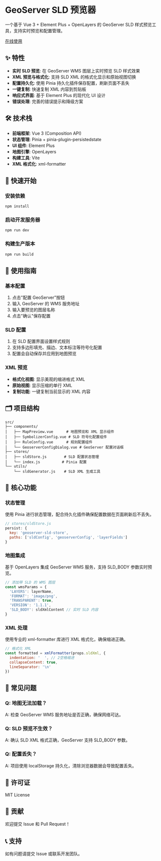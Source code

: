 # GeoServer SLD 预览器

一个基于 Vue 3 + Element Plus + OpenLayers 的 GeoServer SLD 样式预览工具，支持实时预览和配置管理。

[在线使用](https://www.xazrhh.com:1443/geoserver-sld-previewer/)

## ✨ 特性

- **实时 SLD 预览**: 在 GeoServer WMS 图层上实时预览 SLD 样式效果
- **XML 预览与格式化**: 支持 SLD XML 的格式化显示和原始视图切换
- **配置持久化**: 使用 Pinia 持久化插件保存配置，刷新页面不丢失
- **一键复制**: 快速复制 XML 内容到剪贴板
- **响应式界面**: 基于 Element Plus 的现代化 UI 设计
- **错误处理**: 完善的错误提示和降级方案

## 🛠️ 技术栈

- **前端框架**: Vue 3 (Composition API)
- **状态管理**: Pinia + pinia-plugin-persistedstate
- **UI 组件**: Element Plus
- **地图引擎**: OpenLayers
- **构建工具**: Vite
- **XML 格式化**: xml-formatter

## 🚀 快速开始

### 安装依赖

```bash
npm install
```

### 启动开发服务器

```bash
npm run dev
```

### 构建生产版本

```bash
npm run build
```

## 📖 使用指南

### 基本配置

1. 点击"配置 GeoServer"按钮
2. 输入 GeoServer 的 WMS 服务地址
3. 输入要预览的图层名称
4. 点击"确认"保存配置

### SLD 配置

1. 在 SLD 配置界面设置样式规则
2. 支持多边形填充、描边、文本标注等符号化配置
3. 配置会自动保存并应用到地图预览

### XML 预览

- **格式化视图**: 显示美观的缩进格式 XML
- **原始视图**: 显示压缩的单行 XML
- **复制功能**: 一键复制当前显示的 XML 内容

## 🗂️ 项目结构

```
src/
├── components/
│   ├── MapPreview.vue      # 地图预览和 XML 显示组件
│   ├── SymbolizerConfig.vue # SLD 符号化配置组件
│   ├── RuleConfig.vue      # 规则配置组件
│   └── GeoserverConfigDialog.vue # GeoServer 配置对话框
├── stores/
│   ├── sldStore.js        # SLD 配置状态管理
│   └── index.js          # Pinia 配置
└── utils/
    └── sldGenerator.js    # SLD XML 生成工具
```

## 🔧 核心功能

### 状态管理

使用 Pinia 进行状态管理，配合持久化插件确保配置数据在页面刷新后不丢失。

```javascript
// stores/sldStore.js
persist: {
  key: 'geoserver-sld-store',
  paths: ['sldConfig', 'geoserverConfig', 'layerFields']
}
```

### 地图集成

基于 OpenLayers 集成 GeoServer WMS 服务，支持 SLD_BODY 参数实时预览。

```javascript
// 添加带 SLD 的 WMS 图层
const wmsParams = {
  'LAYERS': layerName,
  'FORMAT': 'image/png',
  'TRANSPARENT': true,
  'VERSION': '1.1.1',
  'SLD_BODY': sldXmlContent // 实时 SLD 内容
}
```

### XML 处理

使用专业的 xml-formatter 库进行 XML 格式化，确保缩进正确。

```javascript
// 格式化 XML
const formatted = xmlFormatter(props.sldXml, {
  indentation: '  ', // 2空格缩进
  collapseContent: true,
  lineSeparator: '\n'
})
```

## 🐛 常见问题

### Q: 地图无法加载？
A: 检查 GeoServer WMS 服务地址是否正确，确保网络可达。

### Q: SLD 预览不生效？
A: 确认 SLD XML 格式正确，GeoServer 支持 SLD_BODY 参数。

### Q: 配置丢失？
A: 项目使用 localStorage 持久化，清除浏览器数据会导致配置丢失。

## 📄 许可证

MIT License

## 🤝 贡献

欢迎提交 Issue 和 Pull Request！

## 📞 支持

如有问题请提交 Issue 或联系开发团队。